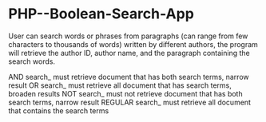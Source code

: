 # PHP--Boolean-Search-App
User can search words or phrases from paragraphs (can range from few characters to thousands of words) written by different authors, 
the program will retrieve the author ID, author name, and the paragraph containing the search words.

AND search_ must retrieve document that has both search terms, narrow result
OR search_ must retrieve all document that has search terms, broaden results
NOT search_ must not retrieve document that has both search terms, narrow result
REGULAR search_ must retrieve all document that contains the search terms
